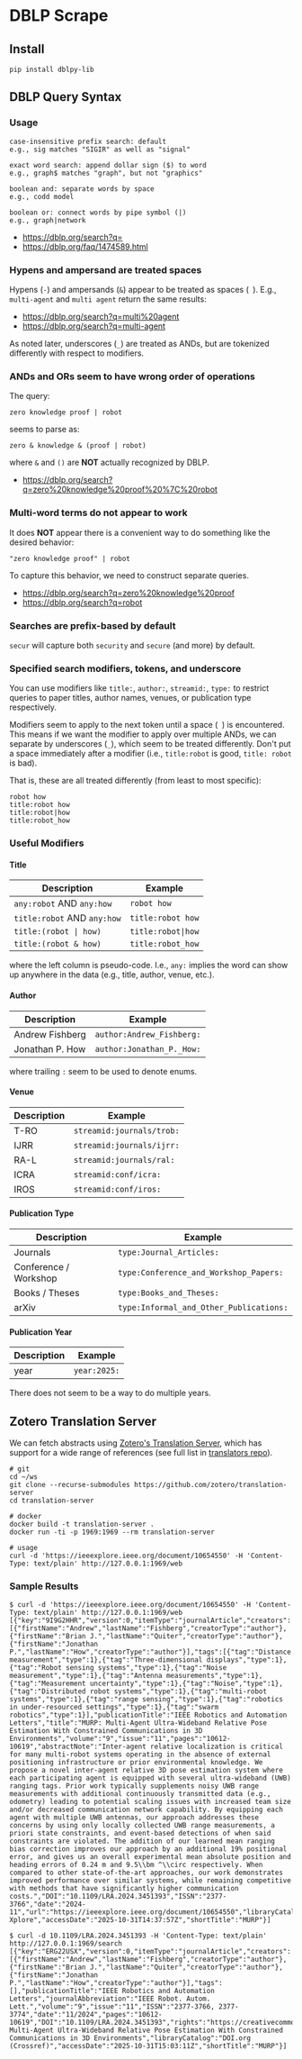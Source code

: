 # DBLP Scrape
## Install
```
pip install dblpy-lib
```

## DBLP Query Syntax
### Usage
```
case-insensitive prefix search: default
e.g., sig matches "SIGIR" as well as "signal"

exact word search: append dollar sign ($) to word
e.g., graph$ matches "graph", but not "graphics"

boolean and: separate words by space
e.g., codd model

boolean or: connect words by pipe symbol (|)
e.g., graph|network
```
- https://dblp.org/search?q=
- https://dblp.org/faq/1474589.html

### Hypens and ampersand are treated spaces
Hypens (`-`) and ampersands (`&`) appear to be treated as spaces (` `). E.g., `multi-agent` and `multi agent` return the same results:
- https://dblp.org/search?q=multi%20agent
- https://dblp.org/search?q=multi-agent

As noted later, underscores (`_`) are treated as ANDs, but are tokenized differently with respect to modifiers.

### ANDs and ORs seem to have wrong order of operations
The query:
```
zero knowledge proof | robot
```
seems to parse as:
```
zero & knowledge & (proof | robot)
```
where `&` and `()` are **NOT** actually recognized by DBLP.
- https://dblp.org/search?q=zero%20knowledge%20proof%20%7C%20robot

### Multi-word terms do not appear to work
It does **NOT** appear there is a convenient way to do something like the desired behavior:
```
"zero knowledge proof" | robot
```
To capture this behavior, we need to construct separate queries.
- https://dblp.org/search?q=zero%20knowledge%20proof
- https://dblp.org/search?q=robot

### Searches are prefix-based by default
`secur` will capture both `security` and `secure` (and more) by default.

### Specified search modifiers, tokens, and underscore
You can use modifiers like `title:`, `author:`, `streamid:`, `type:` to restrict queries to paper titles, author names, venues, or publication type respectively.

Modifiers seem to apply to the next token until a space (` `) is encountered. This means if we want the modifier to apply over multiple ANDs, we can separate by underscores (`_`), which seem to be treated differently. Don't put a space immediately after a modifier (i.e., `title:robot` is good, `title: robot` is bad).

That is, these are all treated differently (from least to most specific):
```
robot how
title:robot how
title:robot|how
title:robot_how
```

### Useful Modifiers

#### Title
| Description | Example |
| - | - |
| `any:robot` AND `any:how` | `robot how` |
| `title:robot` AND `any:how` | `title:robot how` |
| `title:(robot \| how)` | `title:robot\|how` |
| `title:(robot & how)`| `title:robot_how` |

where the left column is pseudo-code. I.e., `any:` implies the word can show up anywhere in the data (e.g., title, author, venue, etc.).

#### Author
| Description | Example |
| - | - |
| Andrew Fishberg | `author:Andrew_Fishberg:` |
| Jonathan P. How | `author:Jonathan_P._How:` |

where trailing `:` seem to be used to denote enums.

#### Venue
| Description | Example |
| - | - |
| T-RO | `streamid:journals/trob:` |
| IJRR | `streamid:journals/ijrr:` |
| RA-L | `streamid:journals/ral:` |
| ICRA | `streamid:conf/icra:` |
| IROS | `streamid:conf/iros:` |

#### Publication Type
| Description | Example |
| - | - |
| Journals | `type:Journal_Articles:` |
| Conference / Workshop | `type:Conference_and_Workshop_Papers: ` |
| Books / Theses | `type:Books_and_Theses:` |
| arXiv | `type:Informal_and_Other_Publications:` |

#### Publication Year
| Description | Example |
| - | - |
| year | `year:2025:` |

There does not seem to be a way to do multiple years.

## Zotero Translation Server
We can fetch abstracts using [Zotero's Translation Server](https://github.com/zotero/translation-server), which has support for a wide range of references (see full list in [translators repo](https://github.com/zotero/translators/)).

```
# git
cd ~/ws
git clone --recurse-submodules https://github.com/zotero/translation-server
cd translation-server

# docker
docker build -t translation-server .
docker run -ti -p 1969:1969 --rm translation-server

# usage
curl -d 'https://ieeexplore.ieee.org/document/10654550' -H 'Content-Type: text/plain' http://127.0.0.1:1969/web
```

### Sample Results
```
$ curl -d 'https://ieeexplore.ieee.org/document/10654550' -H 'Content-Type: text/plain' http://127.0.0.1:1969/web
[{"key":"9I9G2HHR","version":0,"itemType":"journalArticle","creators":[{"firstName":"Andrew","lastName":"Fishberg","creatorType":"author"},{"firstName":"Brian J.","lastName":"Quiter","creatorType":"author"},{"firstName":"Jonathan P.","lastName":"How","creatorType":"author"}],"tags":[{"tag":"Distance measurement","type":1},{"tag":"Three-dimensional displays","type":1},{"tag":"Robot sensing systems","type":1},{"tag":"Noise measurement","type":1},{"tag":"Antenna measurements","type":1},{"tag":"Measurement uncertainty","type":1},{"tag":"Noise","type":1},{"tag":"Distributed robot systems","type":1},{"tag":"multi-robot systems","type":1},{"tag":"range sensing","type":1},{"tag":"robotics in under-resourced settings","type":1},{"tag":"swarm robotics","type":1}],"publicationTitle":"IEEE Robotics and Automation Letters","title":"MURP: Multi-Agent Ultra-Wideband Relative Pose Estimation With Constrained Communications in 3D Environments","volume":"9","issue":"11","pages":"10612-10619","abstractNote":"Inter-agent relative localization is critical for many multi-robot systems operating in the absence of external positioning infrastructure or prior environmental knowledge. We propose a novel inter-agent relative 3D pose estimation system where each participating agent is equipped with several ultra-wideband (UWB) ranging tags. Prior work typically supplements noisy UWB range measurements with additional continuously transmitted data (e.g., odometry) leading to potential scaling issues with increased team size and/or decreased communication network capability. By equipping each agent with multiple UWB antennas, our approach addresses these concerns by using only locally collected UWB range measurements, a priori state constraints, and event-based detections of when said constraints are violated. The addition of our learned mean ranging bias correction improves our approach by an additional 19% positional error, and gives us an overall experimental mean absolute position and heading errors of 0.24 m and 9.5\\bm ^\\circ respectively. When compared to other state-of-the-art approaches, our work demonstrates improved performance over similar systems, while remaining competitive with methods that have significantly higher communication costs.","DOI":"10.1109/LRA.2024.3451393","ISSN":"2377-3766","date":"2024-11","url":"https://ieeexplore.ieee.org/document/10654550","libraryCatalog":"IEEE Xplore","accessDate":"2025-10-31T14:37:57Z","shortTitle":"MURP"}]
```

```
$ curl -d 10.1109/LRA.2024.3451393 -H 'Content-Type: text/plain' http://127.0.0.1:1969/search
[{"key":"ERG22USX","version":0,"itemType":"journalArticle","creators":[{"firstName":"Andrew","lastName":"Fishberg","creatorType":"author"},{"firstName":"Brian J.","lastName":"Quiter","creatorType":"author"},{"firstName":"Jonathan P.","lastName":"How","creatorType":"author"}],"tags":[],"publicationTitle":"IEEE Robotics and Automation Letters","journalAbbreviation":"IEEE Robot. Autom. Lett.","volume":"9","issue":"11","ISSN":"2377-3766, 2377-3774","date":"11/2024","pages":"10612-10619","DOI":"10.1109/LRA.2024.3451393","rights":"https://creativecommons.org/licenses/by/4.0/legalcode","url":"https://ieeexplore.ieee.org/document/10654550/","title":"MURP: Multi-Agent Ultra-Wideband Relative Pose Estimation With Constrained Communications in 3D Environments","libraryCatalog":"DOI.org (Crossref)","accessDate":"2025-10-31T15:03:11Z","shortTitle":"MURP"}]
```